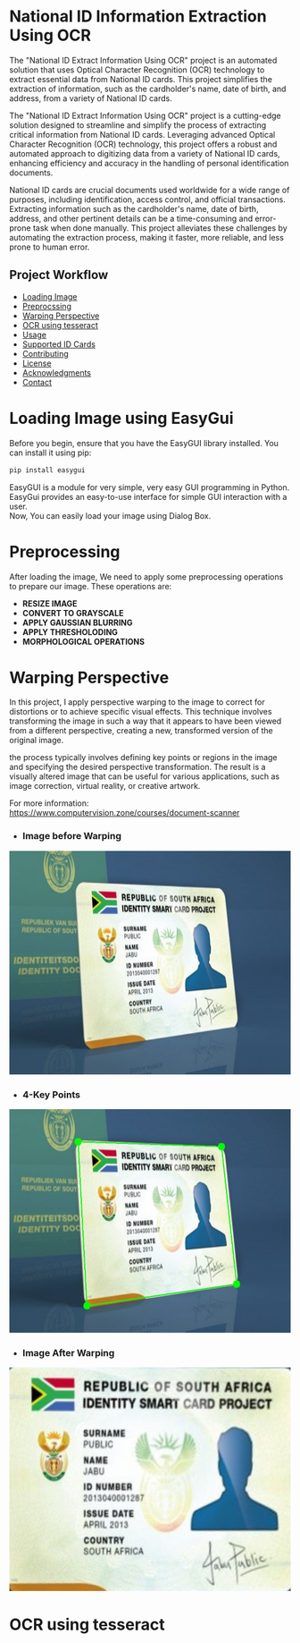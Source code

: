 # **National ID Information Extraction Using OCR**
The "National ID Extract Information Using OCR" project is an automated solution that uses Optical Character Recognition (OCR) technology to extract essential data from National ID cards. This project simplifies the extraction of information, such as the cardholder's name, date of birth, and address, from a variety of National ID cards.

The "National ID Extract Information Using OCR" project is a cutting-edge solution designed to streamline and simplify the process of extracting critical information from National ID cards. Leveraging advanced Optical Character Recognition (OCR) technology, this project offers a robust and automated approach to digitizing data from a variety of National ID cards, enhancing efficiency and accuracy in the handling of personal identification documents.

National ID cards are crucial documents used worldwide for a wide range of purposes, including identification, access control, and official transactions. Extracting information such as the cardholder's name, date of birth, address, and other pertinent details can be a time-consuming and error-prone task when done manually. This project alleviates these challenges by automating the extraction process, making it faster, more reliable, and less prone to human error.

## Project Workflow

- [Loading Image](#Loading-Image-using-EasyGui)
- [Preprocssing](#Preprocessing)
- [Warping Perspective](#Warping-Perspective)
- [OCR using tesseract](#OCR-using-tesseract)
- [Usage](#usage)
- [Supported ID Cards](#supported-id-cards)
- [Contributing](#contributing)
- [License](#license)
- [Acknowledgments](#acknowledgments)
- [Contact](#contact)



# Loading Image using EasyGui
Before you begin, ensure that you have the EasyGUI library installed. You can install it using pip:

```bash
pip install easygui
```
EasyGUI is a module for very simple, very easy GUI programming in Python. EasyGui provides an easy-to-use interface for simple GUI interaction with a user.      
Now, You can easily load your image using Dialog Box.







# Preprocessing
After loading the image, We need to apply some preprocessing operations to prepare our image.
These operations are:
- **RESIZE IMAGE**
- **CONVERT TO GRAYSCALE**
- **APPLY GAUSSIAN BLURRING**
- **APPLY THRESHOLODING**
- **MORPHOLOGICAL OPERATIONS**


# Warping Perspective
In this project, I apply perspective warping to the image to correct for distortions or to achieve specific visual effects. This technique involves transforming the image in such a way that it appears to have been viewed from a different perspective, creating a new, transformed version of the original image.

the process typically involves defining key points or regions in the image and specifying the desired perspective transformation. The result is a visually altered image that can be useful for various applications, such as image correction, virtual reality, or creative artwork.

For more information:
https://www.computervision.zone/courses/document-scanner


- ### Image before Warping
<img src="/Images/test_NID_1.jpg" alt="before warping" width="600" height="400">

- ### 4-Key Points
<img src="/Images/test_NID_2.jpg" alt="after Warping" width="600" height="400">

- ### Image After Warping
<img src="/Images/test_NID_3.jpg" alt="after Warping2" width="600" height="400">


# OCR using tesseract
